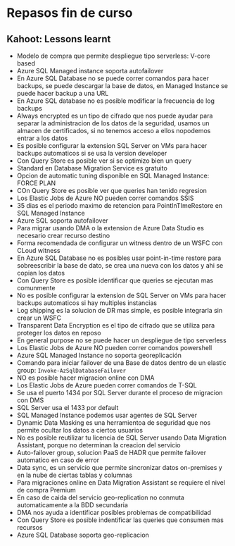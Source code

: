 # Repasos fin de curso

## Kahoot: Lessons learnt
* Modelo de compra que permite despliegue tipo serverless: V-core based
* Azure SQL Managed instance soporta autofailover
* En Azure SQL Database no se puede correr comandos para hacer backups, se puede descargar la base de datos, en Managed Instance se puede hacer backup a una URL
* En Azure SQL database no es posible modificar la frecuencia de log backups
* Always encrypted es un tipo de cifrado que nos puede ayudar para separar la administracion de los datos de la seguridad, usamos un almacen de certificados, si no tenemos acceso a ellos nopodemos entrar a los datos 
* Es posible configurar la extension SQL Server on VMs para hacer backups automaticos si se usa la version developer
* Con Query Store es posible ver si se optimizo bien un query
* Standard en Database Migration Service es gratuito
* Opcion de automatic tuning disponible en SQL Managed Instance: FORCE PLAN
* COn Query Store es posible ver que queries han  tenido regresion
* Los Elastic Jobs de Azure NO pueden correr comandos SSIS
* 35 dias es el periodo maximo de retencion para PointInTImeRestore en SQL Managed Instance
* Azure SQL soporta autofailover
* Para migrar usando DMA  o la extension de Azure Data Studio es necesario crear recurso destino
* Forma recomendada de configurar un witness dentro de un WSFC con CLoud witness
* En Azure SQL Database no es posibles usar point-in-time restore para sobreescribir la base de dato, se crea una nueva con los datos y ahi se copian los datos
* Con Query Store es posible identificar que queries se ejecutan mas comunmente
* No es posible configurar la extension de SQL Server on VMs para hacer backups automaticos si hay multiples instancias
* Log shipping es la solucion de DR mas simple, es posible integrarla sin crear un WSFC
* Transparent Data Encryption es el tipo de cifrado que se utiliza para proteger los datos en reposo
* En general purpose no se puede hacer un despliegue de tipo serverless
* Los Elastic Jobs de Azure NO pueden correr comandos powershell
* Azure SQL Managed Instance no soporta georeplicación
* Comando para iniciar failover de una Base de datos dentro de un elastic group: `Invoke-AzSqlDatabaseFailover`
* NO es posible hacer migracion online con DMA
* Los Elastic Jobs de Azure pueden correr comandos de T-SQL
* Se usa el puerto 1434 por SQL Server durante el proceso de migracion con DMS
* SQL Server usa el 1433 por default
* SQL Managed Instance podemos usar agentes de SQL Server
* Dynamic Data Masking es una herramientoa de seguridad que nos permite ocultar los datos a ciertos usuarios
* No es posible reutilizar tu licencia de SQL Server usando Data Migration Assistant, porque no determinan la creacion del servicio
* Auto-failover group, solucion PaaS de HADR que permite failover automatico en caso de error
* Data sync, es un servicio que permite sincronizar datos on-premises y en la nube de ciertas tablas y columnas
* Para migraciones online en Data Migration Assistant se requiere el nivel de compra Premium
* En caso de caida del servicio geo-replication no conmuta automaticamente a la BDD secundaria
* DMA nos ayuda a identificar posibles problemas de compatibilidad
* Con Query Store es posible indentificar las queries que consumen mas recursos
* Azure SQL Database soporta geo-replicacion